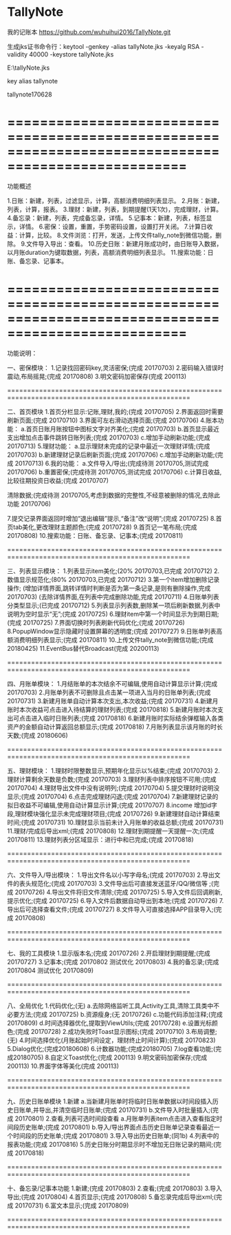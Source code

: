 # TallyNote
我的记账本
https://github.com/wuhuihui2016/TallyNote.git

生成jks证书命令行：keytool -genkey -alias tallyNote.jks -keyalg RSA -validity 40000 -keystore tallyNote.jks

E:\tallyNote.jks

key alias tallynote

tallynote170628

====================================================================================================
====================================================================================================


功能概述

1.日账：新建，列表，过滤显示，计算，高额消费明细列表显示。
2.月账：新建，列表，计算，报表。
3.理财：新建，列表，到期提醒(1天1次)，完成理财，计算。
4.备忘录：新建，列表，完成备忘录，详情。
5.记事本：新建，列表，标签显示，详情。
6.密保：设置，重置，手势密码设置，设置打开关闭。
7.计算日收益：计算，比较。
8.文件浏览：打开，发送，上传文件tally_note到微信功能，删除。
9.文件导入导出：查看。
10.历史日账：新建月账成功时，由日账导入数据，以月账duration为键取数据，列表，高额消费明细列表显示。
11.搜索功能：日账、备忘录、记事本。

====================================================================================================
====================================================================================================



功能说明：

一、密保模块：
1.记录找回密码key,灵活密保;(完成 20170703)
2.密码输入错误时震动,布局摇晃;(完成 20170808)
3.明文密码加密保存(完成 200113)

====================================================================================================

二、首页模块
1.首页分栏显示:记账,理财,我的;(完成 20170705)
2.界面返回时需要刷新页面;(完成 20170710)
3.界面可左右滑动选择页面;(完成 20170706)
4.账本功能：
  a.首页日账月账按钮中图标文字对齐美化;(完成 20170703)
  b.首页显示最近支出增加点击事件跳转日账列表;(完成 20170703)
  c.增加手动刷新功能;(完成 20170713)
5.理财功能：
  a.显示理财未完成的记录中最近一次理财详情;(完成 20170703)
  b.新建理财记录后刷新页面;(完成 20170706)
  c.增加手动刷新功能;(完成 20170713)
6.我的功能：
  a.文件导入/导出;(完成待测 20170705,测试完成 20170706)
  b.重置密保;(完成待测 20170705,测试完成 20170706)
  c.计算日收益,比较往期投资日收益;(完成 20170707)

  清除数据;(完成待测 20170705,考虑到数据的完整性,不经意被删除的情况,去除此功能 20170706)

7.提交记录界面返回时增加“退出编辑”提示,“备注”改“说明”;(完成 20170725)
8.首页tab美化,更改理财主题颜色;(完成 20170728)
9.首页记一笔布局;(完成 20170808)
10.搜索功能：日账、备忘录、记事本;(完成 20170811)

====================================================================================================

三、列表显示模块：
1.列表显示item美化;(20% 20170703,已完成 20170712)
2.数值显示规范化;(80% 20170703,已完成 20170712)
3.第一个item增加删除记录操作;
  (增加详情界面,跳转详情时判断是否为第一条记录,是则有删除操作,完成 20170703)
  (去除详情界面,在列表中完成删除功能,完成 20170711)
4.日账单列表分类型显示;(已完成 20170712)
5.列表显示列表数,删除某一项后刷新数据,列表中说明为空时显示“无”;(完成 20170725)
6.理财item中第一个时间显示为到期日期;(完成 20170725)
7.界面切换时列表刷新代码优化;(完成 20170726)
8.PopupWindow显示隐藏时设置屏幕的透明度;(完成 20170727)
9.日账单列表高额消费明细列表显示;(完成 20170811)
10.上传文件tally_note到微信功能;(完成 20180425)
11.EventBus替代Broadcast(完成 20200113)

====================================================================================================

四、月账单模块：
1.月结账单的本次结余不可编辑,使用自动计算显示计算;(完成 20170703)
2.月账单列表不可删除且点击某一项进入当月的日账单列表;(完成 20170731)
3.新建月账单自动计算本次支出,本次收益;(完成 20170731)
4.新建月账时本次收益可点击进入待结算的理财列表;(完成 20170818)
5.新建月账时本次支出可点击进入临时日账列表;(完成 20170818)
6.新建月账时实际结余弹框输入各类资产的金额自动计算返回总额显示;(完成 20170818)
7.月账列表显示该月账的时长天数;(完成 20180606)

====================================================================================================

五、理财模块：
1.理财时限整数显示,预期年化显示以%结束;(完成 20170703)
2.理财计算剩余天数是负数;(完成 20170703)
3.理财列表中排序按钮不可用;(完成 20170704)
4.理财导出文件中没有说明列;(完成 20170704)
5.提交理财时说明没显示;(完成 20170704)
6.点击完成理财闪退;(完成 20170704)
7.新建理财记录的拟日收益不可编辑,使用自动计算显示计算;(完成 20170707)
8.income 增加id字段,理财模块强化显示未完成理财项目;(完成 20170726)
9.新建理财自动计算结束时间;(完成 20170731)
10.理财显示当前未计入月账单的收益总额;(完成 20170731)
11.理财/完成后导出xml;(完成 20170808)
12.理财到期提醒一天提醒一次;(完成 20170811)
13.理财列表分区域显示：进行中和已完成;(完成 20170818)

====================================================================================================

六、文件导入/导出模块：
1.导出文件名以小写字母名;(完成 20170703)
2.导出文件的表头规范化;(完成 20170703)
3.文件导出后可直接发送蓝牙/QQ/微信等 ;(完成 20170726)
4.导出文件将旧文件清除;(完成 20170725)
5.导入文件后回调刷新,提示优化;(完成 20170725)
6.导入文件后数据自动导出到本地;(完成 20170726)
7.导出后可选择查看文件;(完成 20170727)
8.文件导入可直接选择APP目录导入;(完成 20170808)

====================================================================================================

七、我的工具模块
1.显示版本名;(完成 20170726)
2.开启理财到期提醒;(完成 20170727)
3.记事本;(完成 20170802 测试优化 20170803)
4.我的备忘录;(完成 20170804 测试优化 20170809)

====================================================================================================

八、全局优化
1.代码优化;(无)
  a.去除网络监听工具,Activity工具,清除工具类中不必要方法;(完成 20170725)
  b.资源瘦身;(无 20170726)
  c.功能代码添加注释;(完成 20170809)
  d.时间选择器优化,提取到ViewUtils;(完成 20170728)
  e.设置光标颜色;(完成 20170728)
2.成功失败时Toast显示图标;(完成 20170710)
3.布局调整;(无)
4.时间选择优化(月账起始时间设定，理财终止时间计算);(完成 20170823)
5.Dialog优化;(完成20180608)
6.计数器功能;(完成20180705)
7.log查看功能;(完成20180705)
8.自定义Toast优化;(完成 200113)
9.明文密码加密保存;(完成 200113)
10.界面字体等美化(完成 200113)

====================================================================================================

九、历史日账单模块
1.新建
  a.当新建月账单时将临时日账单数据以时间段插入历史日账单,并导出,并清空临时日账单;(完成 20170731)
  b.文件导入时批量插入;(完成 20170801)
2.查看,列表可选时间段查看
  a.月账单列表item点击进入查看指定时间段历史账单;(完成 20170801)
  b.导入/导出界面点击历史日账单记录查看最近一个时间段的历史账单;(完成 20170801)
3.导入导出历史日账单;(同1b)
4.列表中的报表功能;(完成 20170816)
5.历史日账分时期显示时不增加无日账记录的期间;(完成 20170818)

====================================================================================================

十、备忘录/记事本功能
1.新建;(完成 20170803)
2.查看;(完成 20170803)
3.导入导出;(完成 20170804)
4.首页显示;(完成 20170808)
5.备忘录完成后导出xml;(完成 20170731)
6.富文本显示;(完成 20170809)

====================================================================================================